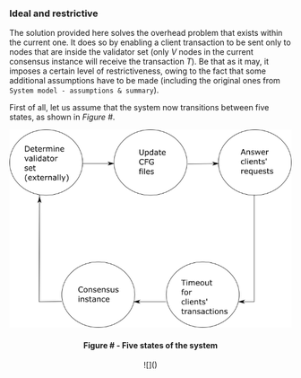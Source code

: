 ### Ideal and restrictive

The solution provided here solves the overhead problem that exists within the current one. It does so by enabling a client transaction to be sent only to nodes that are inside the validator set (only *V* nodes in the current consensus instance will receive the transaction *T*). Be that as it may, it imposes a certain level of restrictiveness, owing to the fact that some additional assumptions have to be made (including the original ones from `System model - assumptions & summary`).

First of all, let us assume that the system now transitions between five states, as shown in *Figure #*.

<div align='center'> 
<img src="https://github.com/lukamiletic95/papers/blob/algorithm1/images/fig8.png" />
	<h4>Figure # - Five states of the system</h4>
</div>

<div align='center'> 
![]()
	<h4></h4>
</div>
<!--stackedit_data:
eyJoaXN0b3J5IjpbLTIwOTE3OTAxNDgsLTkwODM4Mzc5LC05Mj
g4NjYzMzldfQ==
-->